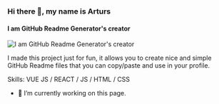### Hi there 👋, my name is Arturs
#### I am GitHub Readme Generator's creator
![I am GitHub Readme Generator's creator](https://www.canva.com/design/DAE97Xuz_vA/6I8fJnBygqFSizjXppT6Lg/edit?utm_content=DAE97Xuz_vA&utm_campaign=designshare&utm_medium=link2&utm_source=sharebutton)

I made this project just for fun, it allows you to create nice and simple GitHub Readme files that you can copy/paste and use in your profile.

Skills: VUE JS / REACT / JS / HTML / CSS

- 🔭 I’m currently working on this page. 




